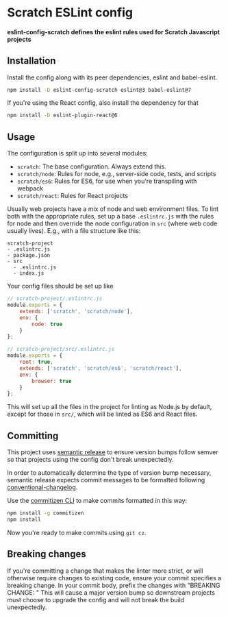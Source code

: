 # Scratch ESLint config
#### eslint-config-scratch defines the eslint rules used for Scratch Javascript projects

## Installation
Install the config along with its peer dependencies, eslint and babel-eslint.
```bash
npm install -D eslint-config-scratch eslint@3 babel-eslint@7
```

If you're using the React config, also install the dependency for that
```bash
npm install -D eslint-plugin-react@6
```

## Usage
The configuration is split up into several modules:
* `scratch`: The base configuration. Always extend this.
* `scratch/node`: Rules for node, e.g., server-side code, tests, and scripts
* `scratch/es6`: Rules for ES6, for use when you're transpiling with webpack
* `scratch/react`: Rules for React projects

Usually web projects have a mix of node and web environment files. To lint both
with the appropriate rules, set up a base `.eslintrc.js` with the rules for node
and then override the node configuration in `src` (where web code usually lives).
E.g., with a file structure like this:
```
scratch-project
- .eslintrc.js
- package.json
- src
  - .eslintrc.js
  - index.js
```
Your config files should be set up like
```javascript
// scratch-project/.eslintrc.js
module.exports = {
    extends: ['scratch', 'scratch/node'],
    env: {
        node: true
    }
};

// scratch-project/src/.eslintrc.js
module.exports = {
    root: true,
    extends: ['scratch', 'scratch/es6', 'scratch/react'],
    env: {
        browser: true
    }
};
```
This will set up all the files in the project for linting as Node.js by default,
except for those in `src/`, which will be linted as ES6 and React files.


## Committing
This project uses [semantic release](https://github.com/semantic-release/semantic-release)
to ensure version bumps follow semver so that projects using the config don't
break unexpectedly.

In order to automatically determine the type of version bump necessary, semantic
release expects commit messages to be formatted following
[conventional-changelog](https://github.com/bcoe/conventional-changelog-standard/blob/master/convention.md).

Use the [commitizen CLI](https://github.com/commitizen/cz-cli) to make commits
formatted in this way:

```bash
npm install -g commitizen
npm install
```

Now you're ready to make commits using `git cz`.

## Breaking changes
If you're committing a change that makes the linter more strict, or will
otherwise require changes to existing code, ensure your commit specifies a
breaking change.  In your commit body, prefix the changes with "BREAKING CHANGE: "
This will cause a major version bump so downstream projects must choose to upgrade
the config and will not break the build unexpectedly.
